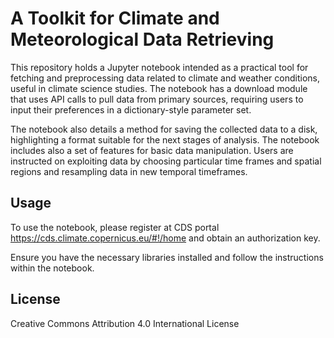 # A Toolkit for Climate and Meteorological Data Retrieving

This repository holds a Jupyter notebook intended as a practical tool for fetching and preprocessing data related to climate and weather conditions, useful in climate science studies. The notebook has a download module that uses API calls to pull data from primary sources, requiring users to input their preferences in a dictionary-style parameter set. 

The notebook also details a method for saving the collected data to a disk, highlighting a format suitable for the next stages of analysis. The notebook includes also a set of features for basic data manipulation. Users are instructed on exploiting data by choosing particular time frames and spatial regions and resampling data in new temporal timeframes.

## Usage

To use the notebook, please register at CDS portal https://cds.climate.copernicus.eu/#!/home and obtain an authorization key.

Ensure you have the necessary libraries installed and follow the instructions within the notebook.

## License

Creative Commons Attribution 4.0 International License

